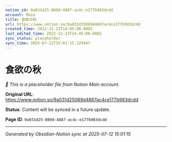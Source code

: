 ```yaml
---
notion_id: 9a031d25-089d-4887-ac4c-e177b983dcdd
account: Main
title: 食欲の秋
url: https://www.notion.so/9a031d25089d4887ac4ce177b983dcdd
created_time: 2022-12-23T14:45:00.000Z
last_edited_time: 2022-12-23T14:45:00.000Z
sync_status: placeholder
sync_time: 2025-07-12T15:01:15.129447
---
```


# 食欲の秋

*🔄 This is a placeholder file from Notion Main account.*

**Original URL**: https://www.notion.so/9a031d25089d4887ac4ce177b983dcdd

**Status**: Content will be synced in a future update.

**Page ID**: `9a031d25-089d-4887-ac4c-e177b983dcdd`

---

*Generated by Obsidian-Notion sync at 2025-07-12 15:01:15*

